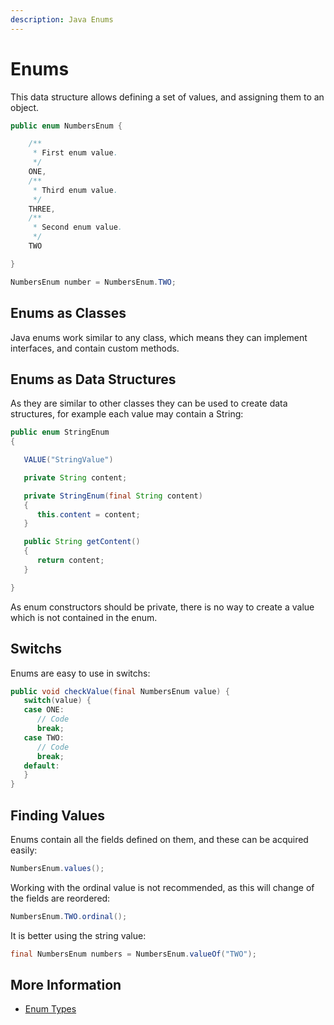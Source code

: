 ```yaml
---
description: Java Enums
---
```


# Enums

This data structure allows defining a set of values, and assigning them to an object.

```java
public enum NumbersEnum {

    /**
     * First enum value.
     */
    ONE,
    /**
     * Third enum value.
     */
    THREE,
    /**
     * Second enum value.
     */
    TWO

}
```

```java
NumbersEnum number = NumbersEnum.TWO;
```

## Enums as Classes

Java enums work similar to any class, which means they can implement interfaces, and contain custom methods.

## Enums as Data Structures

As they are similar to other classes they can be used to create data structures, for example each value may contain a String:

```java
public enum StringEnum
{

   VALUE("StringValue")

   private String content;

   private StringEnum(final String content)
   {
      this.content = content;
   }

   public String getContent()
   {
      return content;
   }

}
```

As enum constructors should be private, there is no way to create a value which is not contained in the enum.

## Switchs

Enums are easy to use in switchs:

```java
public void checkValue(final NumbersEnum value) {
   switch(value) {
   case ONE:
      // Code
      break;
   case TWO:
      // Code
      break;
   default:
   }
}
```

## Finding Values

Enums contain all the fields defined on them, and these can be acquired easily:

```java
NumbersEnum.values();
```

Working with the ordinal value is not recommended, as this will change of the fields are reordered:

```java
NumbersEnum.TWO.ordinal();
```

It is better using the string value:

```java
final NumbersEnum numbers = NumbersEnum.valueOf("TWO");
```

## More Information

* [Enum Types](https://docs.oracle.com/javase/tutorial/java/javaOO/enum.html)



